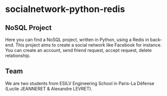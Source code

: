 # socialnetwork-python-redis

<h2>NoSQL Project</h2>
<p>Here you can find a NoSQL project, written in Python, using a Redis in back-end. This project aims to create a social network like Facebook for instance. You can create an account, send friend request, accept request, delete relationship.</p>

<h2>Team</h2>
<p>We are two students from ESILV Engineering School in Paris-La Défense (Lucile JEANNERET & Alexandre LEVRET).</p>
